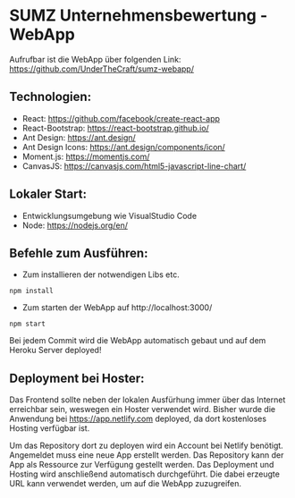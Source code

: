 # SUMZ Unternehmensbewertung - WebApp
Aufrufbar ist die WebApp über folgenden Link: https://github.com/UnderTheCraft/sumz-webapp/

## Technologien:
- React: https://github.com/facebook/create-react-app
- React-Bootstrap: https://react-bootstrap.github.io/
- Ant Design: https://ant.design/
- Ant Design Icons: https://ant.design/components/icon/
- Moment.js: https://momentjs.com/
- CanvasJS: https://canvasjs.com/html5-javascript-line-chart/

## Lokaler Start:
- Entwicklungsumgebung wie VisualStudio Code
- Node: https://nodejs.org/en/

## Befehle zum Ausführen:
- Zum installieren der notwendigen Libs etc.
```
npm install
```

- Zum starten der WebApp auf http://localhost:3000/
```
npm start
```


Bei jedem Commit wird die WebApp automatisch gebaut und auf dem Heroku Server deployed!


## Deployment bei Hoster:

Das Frontend sollte neben der lokalen Ausfürhung immer über das Internet erreichbar sein, weswegen ein Hoster verwendet wird.
Bisher wurde die Anwendung bei https://app.netlify.com deployed, da dort kostenloses Hosting verfügbar ist.

Um das Repository dort zu deployen wird ein Account bei Netlify benötigt.
Angemeldet muss eine neue App erstellt werden. Das Repository kann der App als Ressource zur Verfügung gestellt werden.
Das Deployment und Hosting wird anschließend automatisch durchgeführt. Die dabei erzeugte URL kann verwendet werden, um auf die WebApp zuzugreifen.
